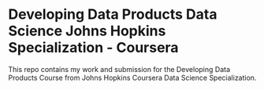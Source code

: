 # Developing Data Products Data Science Johns Hopkins Specialization - Coursera

This repo contains my work and submission for the Developing Data Products Course from Johns Hopkins Coursera Data Science Specialization. 
